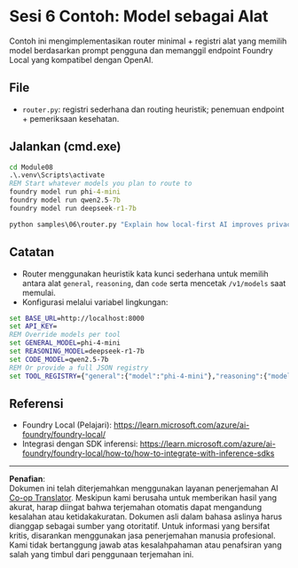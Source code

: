 <!--
CO_OP_TRANSLATOR_METADATA:
{
  "original_hash": "7f0c6af41a1ae2c5a770c8170da8bd6e",
  "translation_date": "2025-10-01T00:59:29+00:00",
  "source_file": "Module08/samples/06/README.md",
  "language_code": "id"
}
-->
# Sesi 6 Contoh: Model sebagai Alat

Contoh ini mengimplementasikan router minimal + registri alat yang memilih model berdasarkan prompt pengguna dan memanggil endpoint Foundry Local yang kompatibel dengan OpenAI.

## File
- `router.py`: registri sederhana dan routing heuristik; penemuan endpoint + pemeriksaan kesehatan.

## Jalankan (cmd.exe)
```cmd
cd Module08
.\.venv\Scripts\activate
REM Start whatever models you plan to route to
foundry model run phi-4-mini
foundry model run qwen2.5-7b
foundry model run deepseek-r1-7b

python samples\06\router.py "Explain how local-first AI improves privacy in two sentences."
```

## Catatan
- Router menggunakan heuristik kata kunci sederhana untuk memilih antara alat `general`, `reasoning`, dan `code` serta mencetak `/v1/models` saat memulai.
- Konfigurasi melalui variabel lingkungan:
```cmd
set BASE_URL=http://localhost:8000
set API_KEY=
REM Override models per tool
set GENERAL_MODEL=phi-4-mini
set REASONING_MODEL=deepseek-r1-7b
set CODE_MODEL=qwen2.5-7b
REM Or provide a full JSON registry
set TOOL_REGISTRY={"general":{"model":"phi-4-mini"},"reasoning":{"model":"deepseek-r1-7b"},"code":{"model":"qwen2.5-7b"}}
```

## Referensi
- Foundry Local (Pelajari): https://learn.microsoft.com/azure/ai-foundry/foundry-local/
- Integrasi dengan SDK inferensi: https://learn.microsoft.com/azure/ai-foundry/foundry-local/how-to/how-to-integrate-with-inference-sdks

---

**Penafian**:  
Dokumen ini telah diterjemahkan menggunakan layanan penerjemahan AI [Co-op Translator](https://github.com/Azure/co-op-translator). Meskipun kami berusaha untuk memberikan hasil yang akurat, harap diingat bahwa terjemahan otomatis dapat mengandung kesalahan atau ketidakakuratan. Dokumen asli dalam bahasa aslinya harus dianggap sebagai sumber yang otoritatif. Untuk informasi yang bersifat kritis, disarankan menggunakan jasa penerjemahan manusia profesional. Kami tidak bertanggung jawab atas kesalahpahaman atau penafsiran yang salah yang timbul dari penggunaan terjemahan ini.